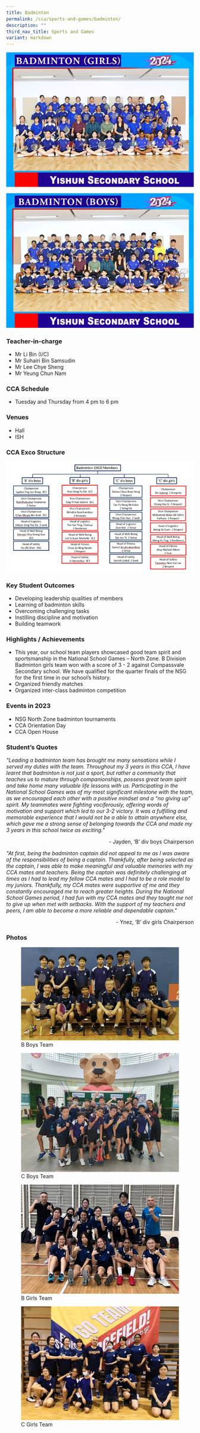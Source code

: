 ```yaml
---
title: Badminton
permalink: /cca/sports-and-games/badminton/
description: ""
third_nav_title: Sports and Games
variant: markdown
---
```

![](/images/StudDevelopment/CCAs/SportsGames/Badminton/Badminton__Girls__24.jpg)

![](/images/StudDevelopment/CCAs/SportsGames/Badminton/Badminton__Boys__24.jpg)

### Teacher-in-charge
* Mr Li Bin (I/C)    
* Mr Suhairi Bin Samsudin
* Mr Lee Chye Sheng
* Mr Yeung Chun Nam   


### CCA Schedule
* Tuesday and Thursday from 4 pm to 6 pm

### Venues
* Hall
* ISH

### CCA Exco Structure

![](/images/StudDevelopment/CCAs/SportsGames/Badminton/2023/exco2023.png)

### Key Student Outcomes

* Developing leadership qualities of members
* Learning of badminton skills
* Overcoming challenging tasks 
* Instilling discipline and motivation 
* Building teamwork  


### Highlights / Achievements

* This year, our school team players showcased good team spirit and sportsmanship in the National School Games – North Zone. B Division Badminton girls team won with a score of 3 - 2 against Compassvale Secondary school. We have qualified for the quarter finals of the NSG for the first time in our school’s history.             
* Organized friendly matches
* Organized inter-class badminton competition   


### Events in 2023

* NSG North Zone badminton tournaments
* CCA Orientation Day   
* CCA Open House              


### Student’s Quotes

*"Leading a badminton team has brought me many sensations while I served my duties with the team. Throughout my 3 years in this CCA, I have learnt that badminton is not just a sport, but rather a community that teaches us to mature through companionships, possess great team spirit and take home many valuable life lessons with us. Participating in the National School Games was of my most significant milestone with the team, as we encouraged each other with a positive mindset and a “no giving up” spirit. My teammates were fighting vociferously, offering words of motivation and support which led to our 3-2 victory. It was a fulfilling and memorable experience that I would not be a able to attain anywhere else, which gave me a strong sense of belonging towards the CCA and made my 3 years in this school twice as exciting."*

<div style="text-align:right">- Jayden, ‘B’ div boys Chairperson</div>

*"At first, being the badminton captain did not appeal to me as I was aware of the responsibilities of being a captain. Thankfully, after being selected as the captain, I was able to make meaningful and valuable memories with my CCA mates and teachers. Being the captain was definitely challenging at times as I had to lead my fellow CCA mates and I had to be a role model to my juniors. Thankfully, my CCA mates were supportive of me and they constantly encouraged me to reach greater heights. During the National School Games period, I had fun with my CCA mates and they taught me not to give up when met with setbacks. With the support of my teachers and peers, I am able to become a more reliable and dependable captain."*

<div style="text-align:right">- Ynez, ‘B’ div girls Chairperson</div>

### Photos

<figure><img src="/images/StudDevelopment/CCAs/SportsGames/Badminton/2023/b_boys_team_1.jpg"><figcaption>B Boys Team</figcaption></figure>

<figure><img src="/images/StudDevelopment/CCAs/SportsGames/Badminton/2023/c_boys_team.jpeg"><figcaption>C Boys Team</figcaption></figure>

<figure><img src="/images/StudDevelopment/CCAs/SportsGames/Badminton/2023/b_girls_team.jpeg"><figcaption>B Girls Team</figcaption></figure>

<figure><img src="/images/StudDevelopment/CCAs/SportsGames/Badminton/2023/c_girls_team.jpeg"><figcaption>C Girls Team</figcaption></figure>